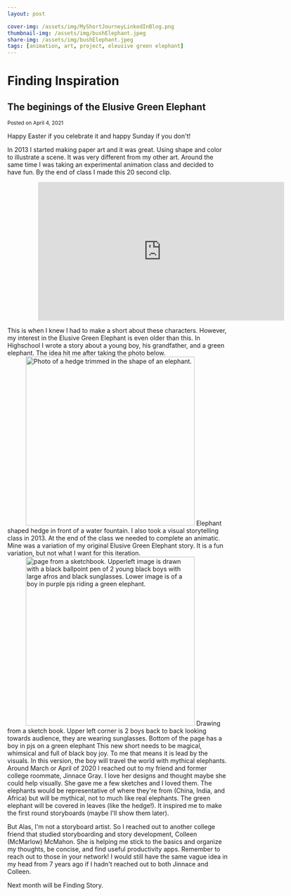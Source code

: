 ```yaml
---
layout: post

cover-img: /assets/img/MyShortJourneyLinkedInBlog.png
thumbnail-img: /assets/img/bushElephant.jpeg
share-img: /assets/img/bushElephant.jpeg
tags: [animation, art, project, eleusive green elephant]
---
```


# Finding Inspiration

## The beginings of the Elusive Green Elephant

<small>Posted on April 4, 2021</small>

Happy Easter if you celebrate it and happy Sunday if you don't!

In 2013 I started making paper art and it was great. Using shape and color to illustrate a scene. It was very different from my other art. Around the same time I was taking an experimental animation class and decided to have fun. By the end of class I made this 20 second clip.

<iframe width=560 height=315 style=" margin-left:5em" src="https://www.youtube.com/embed/U2bHWUvy220" title="YouTube video player" frameborder="0" allow="accelerometer; autoplay; clipboard-write; encrypted-media; gyroscope; picture-in-picture" allowfullscreen></iframe>

This is when I knew I had to make a short about these characters. However, my interest in the Elusive Green Elephant is even older than this. In Highschool I wrote a story about a young boy, his grandfather, and a green elephant. The idea hit me after taking the photo below.
<img  style=" margin-left:3em; width:40vw; height:auto" src="{{ '../assets/img/bushElephant.jpeg' | relative_url }}" alt="Photo of a hedge trimmed in the shape of an elephant." />
Elephant shaped hedge in front of a water fountain.
I also took a visual storytelling class in 2013. At the end of the class we needed to complete an animatic. Mine was a variation of my original Elusive Green Elephant story. It is a fun variation, but not what I want for this iteration.
<img style=" margin-left:3em; width:40vw; height:auto" src="{{ '../assets/img/greeneleJoey.jpeg' | relative_url }}" alt="page from a sketchbook. Upperleft image is drawn with a black ballpoint pen of 2 young black boys with large afros and black sunglasses. Lower image is of a boy in purple pjs riding a green elephant." />
Drawing from a sketch book. Upper left corner is 2 boys back to back looking towards audience, they are wearing sunglasses. Bottom of the page has a boy in pjs on a green elephant
This new short needs to be magical, whimsical and full of black boy joy. To me that means it is lead by the visuals. In this version, the boy will travel the world with mythical elephants. Around March or April of 2020 I reached out to my friend and former college roommate, Jinnace Gray. I love her designs and thought maybe she could help visually. She gave me a few sketches and I loved them. The elephants would be representative of where they're from (China, India, and Africa) but will be mythical, not to much like real elephants. The green elephant will be covered in leaves (like the hedge!). It inspired me to make the first round storyboards (maybe I'll show them later).

But Alas, I'm not a storyboard artist. So I reached out to another college friend that studied storyboarding and story development, Colleen (McMarlow) McMahon. She is helping me stick to the basics and organize my thoughts, be concise, and find useful productivity apps. Remember to reach out to those in your network! I would still have the same vague idea in my head from 7 years ago if I hadn't reached out to both Jinnace and Colleen.

Next month will be Finding Story.
